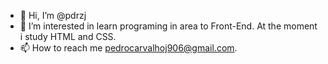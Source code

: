 - 👋 Hi, I’m @pdrzj
- 👀 I’m interested in learn programing in area to Front-End. At the moment i study HTML and CSS.
- 📫 How to reach me pedrocarvalhoj906@gmail.com.

<!---
pdrzj/pdrzj is a ✨ special ✨ repository because its `README.md` (this file) appears on your GitHub profile.
You can click the Preview link to take a look at your changes.
--->
